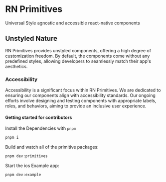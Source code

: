 # RN Primitives

Universal Style agnostic and accessible react-native components

## Unstyled Nature

RN Primitives provides unstyled components, offering a high degree of customization freedom. By default, the components come without any predefined styles, allowing developers to seamlessly match their app's aesthetics.

### Accessibility

Accessibility is a significant focus within RN Primitives. We are dedicated to ensuring our components align with accessibility standards. Our ongoing efforts involve designing and testing components with appropriate labels, roles, and behaviors, aiming to provide an inclusive user experience.

#### Getting started for contributors

Install the Dependencies with `pnpm`

```bash
pnpm i
```

Build and watch all of the primitive packages:

```bash
pnpm dev:primitives
```

Start the ios Example app:

```bash
pnpm dev:example
```
